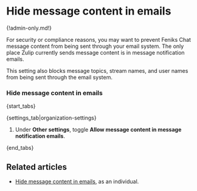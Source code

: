 # Hide message content in emails

{!admin-only.md!}

For security or compliance reasons, you may want to prevent Feniks Chat message
content from being sent through your email system. The only place Zulip
currently sends message content is in message notification emails.

This setting also blocks message topics, stream names, and user names from
being sent through the email system.

### Hide message content in emails

{start_tabs}

{settings_tab|organization-settings}

1. Under **Other settings**, toggle
   **Allow message content in message notification emails**.

{end_tabs}

## Related articles

* [Hide message content in emails](/help/email-notifications#hide-message-content),
  as an individual.
